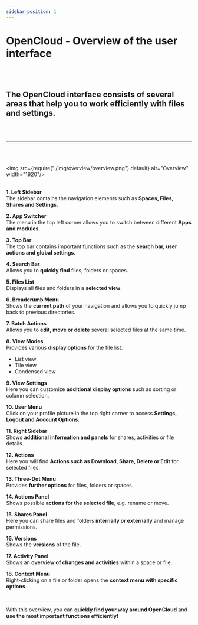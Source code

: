 ```yaml
---
sidebar_position: 1
---
```


# OpenCloud - Overview of the user interface
<br/><br/>

## The OpenCloud interface consists of several areas that help you to work efficiently with files and settings.
<br/><br/>

---
<br/><br/>

<img src={require("./img/overview/overview.png").default} alt="Overview" width="1920"/>
<br/><br/>

**1. Left Sidebar**  
The sidebar contains the navigation elements such as **Spaces, Files, Shares and Settings**.

**2. App Switcher**  
The menu in the top left corner allows you to switch between different **Apps and modules**.

**3. Top Bar**  
The top bar contains important functions such as the **search bar, user actions and global settings**.

**4. Search Bar**  
Allows you to **quickly find** files, folders or spaces.

**5. Files List**  
Displays all files and folders in a **selected view**.

**6. Breadcrumb Menu**  
Shows the **current path** of your navigation and allows you to quickly jump back to previous directories.

**7. Batch Actions**  
Allows you to **edit, move or delete** several selected files at the same time.

**8. View Modes**  
Provides various **display options** for the file list:  
- List view  
- Tile view  
- Condensed view  

**9. View Settings**  
Here you can customize **additional display options** such as sorting or column selection.

**10. User Menu**  
Click on your profile picture in the top right corner to access **Settings, Logout and Account Options**.

**11. Right Sidebar**  
Shows **additional information and panels** for shares, activities or file details.

**12. Actions**  
Here you will find **Actions such as Download, Share, Delete or Edit** for selected files.

**13. Three-Dot Menu**  
Provides **further options** for files, folders or spaces.

**14. Actions Panel**  
Shows possible **actions for the selected file**, e.g. rename or move.

**15. Shares Panel**  
Here you can share files and folders **internally or externally** and manage permissions.

**16. Versions**  
Shows the **versions** of the file.

**17. Activity Panel**  
Shows an **overview of changes and activities** within a space or file.

**18. Context Menu**  
Right-clicking on a file or folder opens the **context menu with specific options**.
<br/><br/>

---

With this overview, you can **quickly find your way around OpenCloud** and **use the most important functions efficiently!**